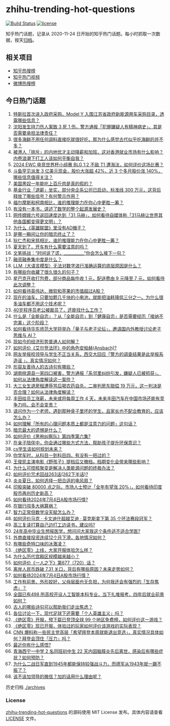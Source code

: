 # zhihu-trending-hot-questions

[![Build Status](https://github.com/justjavac/zhihu-trending-hot-questions/workflows/ci/badge.svg?branch=master)](https://github.com/justjavac/zhihu-trending-hot-questions/actions)
[![license](https://img.shields.io/github/license/justjavac/zhihu-trending-hot-questions)](https://github.com/justjavac/zhihu-trending-hot-questions/blob/master/LICENSE)

知乎热门话题，记录从 2020-11-24
日开始的知乎热门话题。每小时抓取一次数据，按天[归档](./archives)。

## 相关项目

- [知乎热搜榜](https://github.com/justjavac/zhihu-trending-top-search)
- [知乎热门视频](https://github.com/justjavac/zhihu-trending-hot-video)
- [微博热搜榜](https://github.com/justjavac/weibo-trending-hot-search)

## 今日热门话题

<!-- BEGIN -->
<!-- 最后更新时间 Fri Jul 05 2024 04:16:44 GMT+0800 (China Standard Time) -->

1. [特斯拉首次进入政府采购，Model Y 入围江苏省政府新能源用车采购目录，透露哪些信息？](https://www.zhihu.com/question/660696339)
1. [沈阳发生持刀伤人案致 3 死 1 伤，警方通报「犯罪嫌疑人有精神病史」，其是否需要承担法律责任？](https://www.zhihu.com/question/660747446)
1. [很多海鲜不用任何调料直接吃就很好吃，那为什么感觉古代似乎吃海鲜的并不多？](https://www.zhihu.com/question/659454780)
1. [被港人「排斥」的内地优才主动降薪和加班，这对香港就业市场有什么影响？内卷浪潮下打工人该如何平衡自我？](https://www.zhihu.com/question/660694126)
1. [2024 EWC 电竞世界杯小组赛 BLG 1:2 不敌 T1 遭淘汰，如何评价这场比赛？](https://www.zhihu.com/question/660752634)
1. [斗鱼罕见派发 3 亿美元现金，股价大涨超 42%，近 3 个多月股价涨 140%，哪些信息值得关注？](https://www.zhihu.com/question/660696342)
1. [美国黑奴一年能吃上百斤肉是真的假的？](https://www.zhihu.com/question/645178079)
1. [基金行业「退薪」坐实，部分央企系公司已启动，标准线 300 万元，这背后释放了哪些信号？有何警示作用？](https://www.zhihu.com/question/660710277)
1. [福尔摩斯和柯南相比，谁的推理能力在你心中更胜一筹？](https://www.zhihu.com/question/660712536)
1. [有没有一本书，讲述了数学的整个起源发展史？](https://www.zhihu.com/question/503239973)
1. [网传嫦娥六号返回速度达到「31 马赫」，如何看待自媒体称「31马赫让世界其他各国都变得更文明」？](https://www.zhihu.com/question/660444936)
1. [为什么《英雄联盟》里没有AD帽子？](https://www.zhihu.com/question/630382600)
1. [是哪一瞬间让你的暗恋终止了？](https://www.zhihu.com/question/495996171)
1. [狄仁杰和宋慈相比，谁的推理能力在你心中更胜一筹？](https://www.zhihu.com/question/660712482)
1. [夏天到了，开车有什么需要注意的吗？](https://www.zhihu.com/question/458396839)
1. [文笔挑战：“时间说了谎，__________”你会怎么接下一句？](https://www.zhihu.com/question/656574130)
1. [融资融券集中度是什么？](https://www.zhihu.com/question/641788299)
1. [LLM（大语言模型）无法对数字进行准确运算的底层原因是什么？](https://www.zhihu.com/question/654932431)
1. [有哪些你收藏了很久很久的句子？](https://www.zhihu.com/question/654044499)
1. [星巴克开收打包费，部分商品每件收 1 元，配送费由 9 元降至 7 元，如何看待此次调整？](https://www.zhihu.com/question/660690969)
1. [如何看待英伟达、微软和苹果的市值超过A股？](https://www.zhihu.com/question/658293201)
1. [现在的油车，只要加颗几千块的小电池，就能把油耗降低三分之一。为什么很多油车都不用这个技术呢？](https://www.zhihu.com/question/652140838)
1. [40岁程序员老公被裁员了，还能找什么工作？](https://www.zhihu.com/question/629182594)
1. [什么是「全能自恋」？从「全能自恋」到「健康自恋」是否需要经历「接纳不完美」这个阶段？](https://www.zhihu.com/question/660624635)
1. [如何看待华东师范大学将举办「量子与老子论坛」，邀请国内外教授讨论老子思维与 AI？](https://www.zhihu.com/question/660658477)
1. [现如今的经济形势普通人如何解？](https://www.zhihu.com/question/660080827)
1. [如何评价《艾尔登法环》中的角色安帕赫(Ansbach)?](https://www.zhihu.com/question/660211251)
1. [网友举报校领导与学生不正当关系，西交大回应「警方的调查结果是此举报系造谣 」，真实情况如何？](https://www.zhihu.com/question/660639236)
1. [形容友善待人的古诗句有哪些？](https://www.zhihu.com/question/660384484)
1. [湖南桃源县一家四口被害，警方通报「系邻里纠纷引发，嫌疑人已被抓获」，如何从法律角度解读这一案件？](https://www.zhihu.com/question/660687806)
1. [大三女生退房租遭辱骂后喝农药自杀，二审判房东赔偿 19 万元，这一判决是否合理？如何从法律角度解读？](https://www.zhihu.com/question/660698449)
1. [丰田给员工涨薪，未来或将每周工作 4 天，未来丰田汽车在中国市场还能有竞争力吗，会不会变贵？](https://www.zhihu.com/question/660424004)
1. [请问作为一个老师，遇到那种骨子里坏的学生，且家长也不配合教育的，应该怎么办？](https://www.zhihu.com/question/656085377)
1. [如何理解「所有的心理问题本质上都是注意力的问题」这句话？](https://www.zhihu.com/question/660646273)
1. [暗恋最大的遗憾是什么？](https://www.zhihu.com/question/657774450)
1. [如何评价《黑袍纠察队》第四季第六集?](https://www.zhihu.com/question/660733975)
1. [在亲子陪伴中，你会通过哪些方式方法，帮助孩子提升环保意识？](https://www.zhihu.com/question/660508747)
1. [cs学生该如何规划未来？](https://www.zhihu.com/question/660595111)
1. [你学车时，从科目一到科目四，有没有一把过的？](https://www.zhihu.com/question/660457608)
1. [王俊凯主演电影《野孩子》提档后又撤档，档期变化会带来哪些影响？](https://www.zhihu.com/question/660657460)
1. [为什么可控核聚变是解决人类能源问题的终极办法？](https://www.zhihu.com/question/619280168)
1. [如何评价咒术回战263话(262下半话)?](https://www.zhihu.com/question/660704774)
1. [炎炎夏日，如何选择一把合适的电风扇？](https://www.zhihu.com/question/646907646)
1. [印股突破 80000 点之际，市场人士预计「全年有望涨 20%」，如何看待印度股市再创历史新高？](https://www.zhihu.com/question/660712732)
1. [如何看待2024年7月4日A股市场行情?](https://www.zhihu.com/question/660688524)
1. [在银行闯多大祸算祸？](https://www.zhihu.com/question/659830284)
1. [智力正常但数学没天赋怎么办？](https://www.zhihu.com/question/660515418)
1. [如何评价马克 · 卡文迪什超越艾迪 · 莫克斯拿下第 35 个环法赛段冠军？](https://www.zhihu.com/question/660695376)
1. [高三复读打算自己边打工边读书，建议吗?](https://www.zhihu.com/question/660704741)
1. [24年高中毕业生想报医学，想问问大家我这个条件适不适合学医?](https://www.zhihu.com/question/660509847)
1. [外商直接投资连续12个月下滑，各地情况如何？](https://www.zhihu.com/question/660604810)
1. [有哪些奇特口味的冰激凌？](https://www.zhihu.com/question/25066063)
1. [《绝区零》上线，大家开服体验怎么样？](https://www.zhihu.com/question/660692979)
1. [为什么历代宫殿区规模越来越小？](https://www.zhihu.com/question/22330332)
1. [如何评价《一人之下》第677（720）话？](https://www.zhihu.com/question/660720481)
1. [离岸人民币跌破 7.31 关口，背后有哪些原因？未来走势如何？](https://www.zhihu.com/question/660690976)
1. [如何看待2024年7月4日A股市场行情？](https://www.zhihu.com/question/660596204)
1. [工作有前景、外形姣好，父母层面也无负担，为何我还会有强烈的「生存焦虑」？](https://www.zhihu.com/question/660302982)
1. [全国已有498 所高校开设人工智能本科专业，当下扎堆报考，四年后就业前景如何？](https://www.zhihu.com/question/660210563)
1. [古人的哪些诗句可以帮助我们走出焦虑？](https://www.zhihu.com/question/660519219)
1. [各位讨论一下，现代足球下还需要「个人英雄主义」吗？](https://www.zhihu.com/question/659503608)
1. [《绝区零》开服，预下载已登顶全球 99 个地区免费榜，如何评价这一游戏？](https://www.zhihu.com/question/660688803)
1. [《绝区零》现已开服，体验过的玩家如何评价该游戏的实际表现？](https://www.zhihu.com/question/660620336)
1. [CNN 爆料称一些民主党高层「希望拜登本周就能退出竞选」，真实情况具体如何？拜登会顶住「压力」吗？](https://www.zhihu.com/question/660601133)
1. [最近你有什么感悟?](https://www.zhihu.com/question/654865758)
1. [青海西宁一中学 2 名同班初中生 22 天内因脑膜炎先后离世，感染后有哪些症状？如何预防？](https://www.zhihu.com/question/660658890)
1. [为什么二战日军直到1945年都能保持较强战斗力，而德军从1943年就一蹶不振了？](https://www.zhihu.com/question/660648265)
1. [该不该加领导的微信？加的话用什么理由呢？](https://www.zhihu.com/question/660471994)

<!-- END -->

历史归档 [./archives](./archives)

### License

[zhihu-trending-hot-questions](https://github.com/justjavac/zhihu-trending-hot-questions)
的源码使用 MIT License 发布。具体内容请查看 [LICENSE](./LICENSE) 文件。
